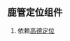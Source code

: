 
## 鹿管定位组件

1. 依赖[高德定位](https://lbs.amap.com/api/ios-location-sdk/guide/create-project/foundation-sdk)
